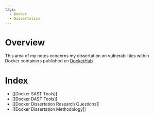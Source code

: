 ```yaml
---
tags:
  - Docker
  - Dissertation
---
```

# Overview
This area of my notes concerns my dissertation on vulnerabilities within Docker containers published on [DockerHub](https://hub.docker.com)

# Index
- [[Docker SAST Tools]]
- [[Docker DAST Tools]]
- [[Docker Dissertation Research Questions]]
- [[Docker Dissertation Methodology]]